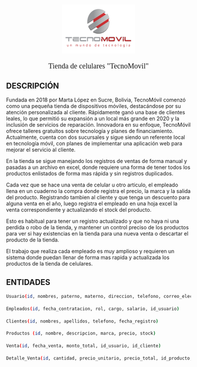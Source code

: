 <p align="center">
  <a  target="blank"><img src="images/Tecnomovil.png" width="200" alt="Nest Logo" /></a>
</p>

[circleci-image]: https://img.shields.io/circleci/build/github/nestjs/nest/master?token=abc123def456
[circleci-url]: https://circleci.com/gh/nestjs/nest

  <p align="center" style="font-family: impact; font-size: 20px">Tienda de celulares "TecnoMovil"</p>

## DESCRIPCIÓN

Fundada en 2018 por Marta López en Sucre, Bolivia, TecnoMóvil comenzó como una pequeña tienda de dispositivos móviles, destacándose por su atención personalizada al cliente. Rápidamente ganó una base de clientes leales, lo que permitió su expansión a un local más grande en 2020 y la inclusión de servicios de reparación. Innovadora en su enfoque, TecnoMóvil ofrece talleres gratuitos sobre tecnología y planes de financiamiento. Actualmente, cuenta con dos sucursales y sigue siendo un referente local en tecnología móvil, con planes de implementar una aplicación web para mejorar el servicio al cliente.

En la tienda se sigue manejando los registros de ventas de forma manual y pasadas a un archivo en excel, donde requiere una forma de tener todos los productos enlistados de forma mas rápida y sin registros duplicados.

Cada vez que se hace una venta de celular u otro articulo, el empleado llena en un cuaderno la compra donde registra el precio, la marca y la salida del producto. Registrando tambien al cliente y que tenga un descuento para alguna venta en el año, luego registra el empleado en una hoja excel la venta correspondiente y actualizando el stock del producto.

Esto es habitual para tener un registro actualizado y que no haya ni una perdida o robo de la tienda, y mantener un control preciso de los productos para ver si hay existencias en la tienda para una nueva venta o descartar el producto de la tienda. 

El trabajo que realiza cada empleado es muy amplioso y requieren un sistema donde puedan llenar de forma mas rapida y actualizada los productos de la tienda de celulares.

## ENTIDADES

```bash
Usuario(id, nombres, paterno, materno, direccion, telefono, correo_electronico)

Empleados(id, fecha_contratacion, rol, cargo, salario, id_usuario)

Clientes(id, nombres, apellidos, telefono, fecha_registro)

Productos (id, nombre, descripcion, marca, precio, stock)

Venta(id, fecha_venta, monto_total, id_usuario, id_cliente)

Detalle_Venta(id, cantidad, precio_unitario, precio_total, id_producto, id_venta)
```
